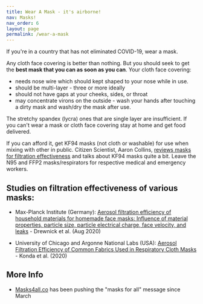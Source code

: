 ```yaml
---
title: Wear A Mask - it's airborne!
nav: Masks!
nav_order: 6
layout: page
permalink: /wear-a-mask
---
```


If you're in a country that has not eliminated COVID-19, wear a mask.

Any cloth face covering is better than nothing. But you should seek to get the **best mask that you can as soon as you can**. Your cloth face covering:

* needs nose wire which should kept shaped to your nose while in use.
* should be multi-layer - three or more ideally
* should not have gaps at your cheeks, sides, or throat
* may concentrate virons on the outside - wash your hands after touching a dirty mask and wash/dry the mask after use.

The stretchy spandex (lycra) ones that are single layer are insufficient. If you can't wear a mask or cloth face covering stay at home and get food delivered. 

If you can afford it, get KF94 masks (not cloth or washable) for use when mixing with other in public. Citizen Scientist, Aaron Collins, [reviews masks for filtration effectiveness](https://www.youtube.com/channel/UC3fF_rzkmZD0ufN685YE7lg) and talks about KF94 masks quite a bit.  Leave the N95 and FFP2 masks/respirators for respective medical and emergency workers.

## Studies on filtration effectiveness of various masks:

* Max-Planck Institute (Germany): [Aerosol filtration efficiency of household materials
  for homemade face masks: Influence of material
  properties, particle size, particle electrical charge,
  face velocity, and leaks](https://www.mpic.de/4745772/update-alltagsmasken-in-weiteren-tests) - Drewnick et al. (Aug 2020)

* University of Chicago and Argonne National Labs (USA): [Aerosol Filtration Efficiency of Common Fabrics Used in Respiratory Cloth Masks](https://www.ncbi.nlm.nih.gov/pmc/articles/PMC7185834/) - Konda et al. (2020)

## More Info

* [Masks4all.co](https://masks4all.co) has been pushing the "masks for all" message since March